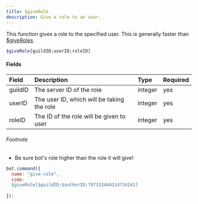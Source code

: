 ```yaml
---
title: $giveRole
description: Give a role to an user.
---
```


This function gives a role to the specified user. This is generally faster than [$giveRoles](giveroles.md).

```php
$giveRole[guildID;userID;roleID]
```

#### Fields

| Field | Description | Type | Required |
| :--- | :--- | :--- | :--- |
| guildID | The server ID of the role | integer | yes |
| userID | The user ID, which will be taking the role | integer | yes |
| roleID | The ID of the role will be given to user | integer | yes |

###### Footnote
* Be sure bot's role higher than the role it will give!

```javascript
bot.command({
  name: "give-role",
  code: `
  $giveRole[$guildID;$authorID;797332449314734141]
  `
});
```
